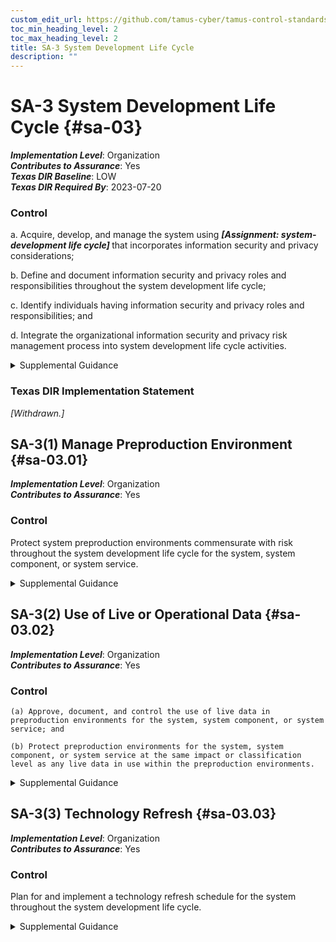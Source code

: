 ```yaml
---
custom_edit_url: https://github.com/tamus-cyber/tamus-control-standards/tree/main/content/tamus.edu/TAMUS_profile.xml
toc_min_heading_level: 2
toc_max_heading_level: 2
title: SA-3 System Development Life Cycle
description: ""
---
```


# SA-3 System Development Life Cycle {#sa-03}

_**Implementation Level**_: Organization\
_**Contributes to Assurance**_: Yes\
_**Texas DIR Baseline**_: LOW\
_**Texas DIR Required By**_: 2023-07-20

### Control



a. Acquire, develop, and manage the system using <strong title="sa-03_odp"> <em>[Assignment: system-development life cycle]</em> </strong> that incorporates information security and privacy considerations;

b. Define and document information security and privacy roles and responsibilities throughout the system development life cycle;

c. Identify individuals having information security and privacy roles and responsibilities; and

d. Integrate the organizational information security and privacy risk management process into system development life cycle activities.


<details><summary>Supplemental Guidance</summary>A system development life cycle process provides the foundation for the successful development, implementation, and operation of organizational systems. The integration of security and privacy considerations early in the system development life cycle is a foundational principle of systems security engineering and privacy engineering. To apply the required controls within the system development life cycle requires a basic understanding of information security and privacy, threats, vulnerabilities, adverse impacts, and risk to critical mission and business functions. The security engineering principles in [SA-8](/catalog/sa/sa-08#sa-08) help individuals properly design, code, and test systems and system components. Organizations include qualified personnel (e.g., senior agency information security officers, senior agency officials for privacy, security and privacy architects, and security and privacy engineers) in system development life cycle processes to ensure that established security and privacy requirements are incorporated into organizational systems. Role-based security and privacy training programs can ensure that individuals with key security and privacy roles and responsibilities have the experience, skills, and expertise to conduct assigned system development life cycle activities.<br/><br/>The effective integration of security and privacy requirements into enterprise architecture also helps to ensure that important security and privacy considerations are addressed throughout the system life cycle and that those considerations are directly related to organizational mission and business processes. This process also facilitates the integration of the information security and privacy architectures into the enterprise architecture, consistent with the risk management strategy of the organization. Because the system development life cycle involves multiple organizations, (e.g., external suppliers, developers, integrators, service providers), acquisition and supply chain risk management functions and controls play significant roles in the effective management of the system during the life cycle.</details>

### Texas DIR Implementation Statement

<em>[Withdrawn.]</em>





## SA-3(1) Manage Preproduction Environment {#sa-03.01}

_**Implementation Level**_: Organization\
_**Contributes to Assurance**_: Yes

### Control

Protect system preproduction environments commensurate with risk throughout the system development life cycle for the system, system component, or system service.


<details><summary>Supplemental Guidance</summary>The preproduction environment includes development, test, and integration environments. The program protection planning processes established by the Department of Defense are examples of managing the preproduction environment for defense contractors. Criticality analysis and the application of controls on developers also contribute to a more secure system development environment.</details>


## SA-3(2) Use of Live or Operational Data {#sa-03.02}

_**Implementation Level**_: Organization\
_**Contributes to Assurance**_: Yes

### Control



    (a) Approve, document, and control the use of live data in preproduction environments for the system, system component, or system service; and

    (b) Protect preproduction environments for the system, system component, or system service at the same impact or classification level as any live data in use within the preproduction environments.


<details><summary>Supplemental Guidance</summary>Live data is also referred to as operational data. The use of live or operational data in preproduction (i.e., development, test, and integration) environments can result in significant risks to organizations. In addition, the use of personally identifiable information in testing, research, and training increases the risk of unauthorized disclosure or misuse of such information. Therefore, it is important for the organization to manage any additional risks that may result from the use of live or operational data. Organizations can minimize such risks by using test or dummy data during the design, development, and testing of systems, system components, and system services. Risk assessment techniques may be used to determine if the risk of using live or operational data is acceptable.</details>


## SA-3(3) Technology Refresh {#sa-03.03}

_**Implementation Level**_: Organization\
_**Contributes to Assurance**_: Yes

### Control

Plan for and implement a technology refresh schedule for the system throughout the system development life cycle.


<details><summary>Supplemental Guidance</summary>Technology refresh planning may encompass hardware, software, firmware, processes, personnel skill sets, suppliers, service providers, and facilities. The use of obsolete or nearing obsolete technology may increase the security and privacy risks associated with unsupported components, counterfeit or repurposed components, components unable to implement security or privacy requirements, slow or inoperable components, components from untrusted sources, inadvertent personnel error, or increased complexity. Technology refreshes typically occur during the operations and maintenance stage of the system development life cycle.</details>
